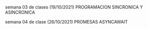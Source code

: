 semana 03 de clases (19/10/2021)
PROGRAMACION SINCRONICA Y ASINCRONICA

semana 04 de clase (26/10/2021)
PROMESAS
ASYNCAWAIT
